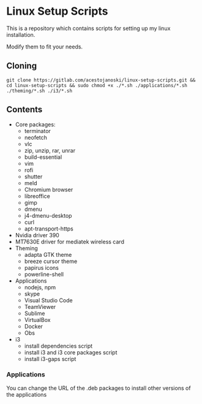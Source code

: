 # Linux Setup Scripts

This is a repository which contains scripts for setting up my linux installation.

Modify them to fit your needs.

## Cloning
`
git clone https://gitlab.com/acestojanoski/linux-setup-scripts.git && cd linux-setup-scripts && sudo chmod +x ./*.sh ./applications/*.sh ./theming/*.sh ./i3/*.sh
`

## Contents

*   Core packages:
    - terminator
    - neofetch
    - vlc
    - zip, unzip, rar, unrar
    - build-essential
    - vim 
    - rofi
    - shutter
    - meld
    - Chromium browser
    - libreoffice
    - gimp
    - dmenu
    - j4-dmenu-desktop
    - curl
    - apt-transport-https
*   Nvidia driver 390
*   MT7630E driver for mediatek wireless card
*   Theming
    - adapta GTK theme
    - breeze cursor theme
    - papirus icons
    - powerline-shell
*   Applications
    - nodejs, npm
    - skype
    - Visual Studio Code
    - TeamViewer
    - Sublime
    - VirtualBox
    - Docker
    - Obs
*   i3
    - install dependencies script
    - install i3 and i3 core packages script
    - install i3-gaps script

### Applications

You can change the URL of the .deb packages to install other versions of the applications
